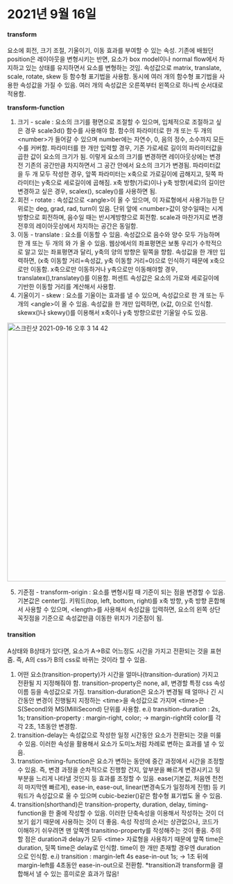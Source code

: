 # 2021년 9월 16일
#### transform
요소에 회전, 크기 조절, 기울이기, 이동 효과를 부여할 수 있는 속성. 기존에 배웠던 position은 레이아웃을 변형시키는 반면, 요소가 box model이나 normal flow에서 차지하고 있는 상태를 유지하면서 요소를 변형하는 것임. 속성값으로 matrix, translate, scale, rotate, skew 등 함수형 표기법을 사용함. 동시에 여러 개의 함수형 표기법을 사용한 속성값을 가질 수 있음. 여러 개의 속성값은 오른쪽부터 왼쪽으로 하나씩 순서대로 적용함. 

**transform-function**
1. 크기 - scale : 요소의 크기를 평면으로 조절할 수 있으며, 입체적으로 조절하고 싶은 경우 scale3d() 함수를 사용해야 함. 함수의 파라미터로 한 개 또는 두 개의 \<number\>가 들어갈 수 있으며 number에는 자연수, 0, 음의 정수, 소수까지 모든 수를 커버함. 파라미터를 한 개만 입력할 경우, 기존 가로세로 길이의 파라미터값을 곱한 값이 요소의 크기가 됨. 이렇게 요소의 크기를 변경하면 레이아웃상에는 변경 전 기존의 공간만큼 차지하면서 그 공간 안에서 요소의 크기가 변경됨. 파라미터값을 두 개 모두 작성한 경우, 앞쪽 파라미터는 x축으로 가로길이에 곱해지고, 뒷쪽 파라미터는 y축으로 세로길이에 곱해짐. x축 방향(가로)이나 y축 방향(세로)의 길이만 변경하고 싶은 경우, scalex(), scaley()를 사용하면 됨. 
2. 회전 - rotate : 속성값으로 \<angle\>이 올 수 있으며, 이 자료형에서 사용가능한 단위로는 deg, grad, rad, turn이 있음. 단위 앞에 \<number\>값이 양수일때는 시계 방향으로 회전하며, 음수일 때는 반시계방향으로 회전함. scale과 마찬가지로 변경 전후의 레이아웃상에서 차지하는 공간은 동일함.
3. 이동 - translate : 요소를 이동할 수 있음. 속성값으로 음수와 양수 모두 가능하며 한 개 또는 두 개의 <length>와 <percentage>가 올 수 있음. 웹상에서의 좌표평면은 보통 우리가 수학적으로 알고 있는 좌표평면과 달리, y축의 양의 방향은 밑쪽을 향함. 속성값을 한 개만 입력하면, (x축 이동할 거리=속성값, y축 이동할 거리=0)으로 인식하기 때문에 x축으로만 이동함. x축으로만 이동하거나 y축으로만 이동해야할 경우, translatex(),translatey()를 이용함. 퍼센트 속성값은 요소의 가로와 세로길이에 기반한 이동할 거리를 계산해서 사용함.
4. 기울이기 - skew : 요소를 기울이는 효과를 낼 수 있으며, 속성값으로 한 개 또는 두 개의 \<angle\>이 올 수 있음. 속성값을 한 개만 입력하면, (x값, 0)으로 인식함. 
skewx()나 skewy()를 이용해서 x축이나 y축 방향으로만 기울일 수도 있음. <br>
<img width="597" alt="스크린샷 2021-09-16 오후 3 14 42" src="https://user-images.githubusercontent.com/58133945/133560824-95c4e3b5-ad1a-4946-8e3f-ff2ddb6f3f84.png">

5. 기준점 - transform-origin : 요소를 변형시킬 때 기준이 되는 점을 변경할 수 있음. 기본값은 center임. 키워드(top, left, bottom, right)를 x축 방향, y축 방향 혼합해서 사용할 수 있으며, \<length\>를 사용해서 속성값을 입력하면, 요소의 왼쪽 상단 꼭짓점을 기준으로 속성값만큼 이동한 위치가 기준점이 됨. 

#### transition
A상태와 B상태가 있다면,  요소가 A->B로 어느정도 시간을 가지고 전환되는 것을 표현줌. 즉, A의 css가 B의 css로 바뀌는 것이라 할 수 있음.
1. 어떤 요소(transition-property)가 시간을 얼마나(transition-duration) 가지고 전환될 지 지정해줘야 함. transition-property은 none, all, 변경할 특정 css 속성이름 등을 속성값으로 가짐. transition-duration은 요소가 변경될 때 얼마나 긴 시간동안 변경이 진행될지 지정하는 \<time\>을 속성값으로 가지며 \<time\>은 S(Second)와 MS(MilliSecond) 단위를 사용함. 
e.i) transition-duration : 2s, 1s; transition-property : margin-right, color; -> margin-right와 color를 각각 2초, 1초동안 변경함. 
2. transition-delay는 속성값으로 작성한 일정 시간동안 요소가 전환되는 것을 미룰 수 있음. 이러한 속성을 활용해서 요소가 도미노처럼 차례로 변하는 효과를 낼 수 있음.
3. transtion-timing-function은 요소가 변하는 동안에 중간 과정에서 시간을 조정할 수 있음. 즉, 변경 과정을 순차적으로 진행할 건지, 앞부분을 빠르게 변경시키고 뒷부분을 느리게 나타낼 것인지 등 효과를 조정할 수 있음. ease(기본값, 처음엔 천천히 마지막엔 빠르게), ease-in, ease-out, linear(변경속도가 일정하게 진행) 등 키워드가 속성값으로 올 수 있으며 cubic-bezier()같은 함수형 표기법도 올 수 있음. 
4. transition(shorthand)은 transition-property, duration, delay, timing-function을 한 줄에 작성할 수 있음. 이러한 단축속성을 이용해서 작성하는 것이 더 보기 쉽기 때문에 사용하는 것이 더 좋음. 속성 작성의 순서는 상관없으나, 코드가 이해하기 쉬우려면 맨 앞쪽엔 transitino-property를 작성해주는 것이 좋음. 주의할 점은 duration과 delay가 모두 \<time\> 자료형을 사용하기 때문에 앞쪽 time은 duration, 뒷쪽 time은 delay로 인식함. time이 한 개만 존재할 경우엔 duration으로 인식함. 
e.i) transition : margin-left 4s ease-in-out 1s; -> 1초 뒤에 margin-left를 4초동안 ease-in-out으로 전환함.
*transition과 transform을 결합해서 낼 수 있는 흥미로운 효과가 많음!
